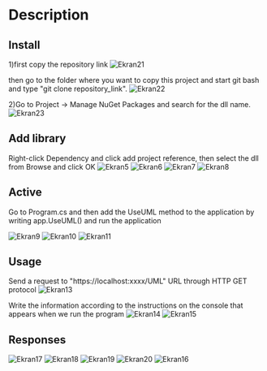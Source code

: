 # Description

## Install

1)first copy the repository link
![Ekran21](https://github.com/BunyatovCavid/MyGalleryForReadMe/assets/115308530/03aeceed-43b6-457a-9823-befe9210df32)

then go to the folder where you want to copy this project and start git bash and type "git clone repository_link".
![Ekran22](https://github.com/BunyatovCavid/MyGalleryForReadMe/assets/115308530/9db25c7d-20c9-43aa-a0c8-b3ce1d9403b5)

2)Go to Project -> Manage NuGet Packages and search for the dll name.
![Ekran23](https://github.com/BunyatovCavid/MyGalleryForReadMe/assets/115308530/f8494961-00c2-48ed-a4d3-76df6a10f9dc)



## Add library
Right-click Dependency and click add project reference, then select the dll from Browse and click OK
![Ekran5](https://github.com/BunyatovCavid/MyGalleryForReadMe/assets/115308530/563ba78b-1fd7-4685-91b0-31cc27291973)
![Ekran6](https://github.com/BunyatovCavid/MyGalleryForReadMe/assets/115308530/d0c67027-8784-4fbe-9118-cd0449abd035)
![Ekran7](https://github.com/BunyatovCavid/MyGalleryForReadMe/assets/115308530/63626299-6ce7-469e-977e-b37d261a4316)
![Ekran8](https://github.com/BunyatovCavid/MyGalleryForReadMe/assets/115308530/7b71d036-2c2b-49b4-a227-3711b6e810d8)



## Active

Go to Program.cs and then add the UseUML method to the application by writing app.UseUML() and run the application

![Ekran9](https://github.com/BunyatovCavid/MyGalleryForReadMe/assets/115308530/6b4770d8-42dd-48c7-ac47-b998218d167e)
![Ekran10](https://github.com/BunyatovCavid/MyGalleryForReadMe/assets/115308530/a255a3c8-a042-4dda-94a1-4fe17e11e067)
![Ekran11](https://github.com/BunyatovCavid/MyGalleryForReadMe/assets/115308530/4f26683d-28c9-46ef-bbe2-e04b84d7024a)



## Usage

Send a request to "https://localhost:xxxx/UML" URL through HTTP GET protocol
![Ekran13](https://github.com/BunyatovCavid/MyGalleryForReadMe/assets/115308530/99958efb-3731-4aa2-84de-77528744e076)

Write the information according to the instructions on the console that appears when we run the program
![Ekran14](https://github.com/BunyatovCavid/MyGalleryForReadMe/assets/115308530/fa825c6d-3bed-435b-a286-f2ba750d5d83)
![Ekran15](https://github.com/BunyatovCavid/MyGalleryForReadMe/assets/115308530/49d9fba9-993d-4cb5-844e-413e569a4178)



## Responses
![Ekran17](https://github.com/BunyatovCavid/MyGalleryForReadMe/assets/115308530/dd52fa48-00c6-467d-b496-1015e74350f7)
![Ekran18](https://github.com/BunyatovCavid/MyGalleryForReadMe/assets/115308530/d068465a-3227-4aa0-80c1-bd47148fde77)
![Ekran19](https://github.com/BunyatovCavid/MyGalleryForReadMe/assets/115308530/ad7fb8c8-e374-4984-a4b3-5221599c1293)
![Ekran20](https://github.com/BunyatovCavid/MyGalleryForReadMe/assets/115308530/6b32dfc2-7d59-4830-9b8a-4a4cc8a83343)
![Ekran16](https://github.com/BunyatovCavid/MyGalleryForReadMe/assets/115308530/5e189724-5501-401c-9617-d12d733f2090)
